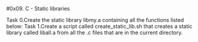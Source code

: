 #0x09. C - Static libraries

Task 0.Create the static library libmy.a containing all the functions listed below:
Task 1.Create a script called create_static_lib.sh that creates a static library called liball.a from all the .c files that are in the current directory.
